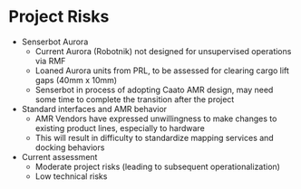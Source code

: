 # Project Risks

- Senserbot Aurora
    - Current Aurora (Robotnik) not designed for unsupervised operations via RMF
    - Loaned Aurora units from PRL, to be assessed for clearing cargo lift gaps
(40mm x 10mm)
    - Senserbot in process of adopting Caato AMR design, may need some time to
complete the transition after the project
- Standard interfaces and AMR behavior
    - AMR Vendors have expressed unwillingness to make changes to existing
    product lines, especially to hardware
    - This will result in difficulty to standardize mapping services and docking
behaviors
- Current assessment
    - Moderate project risks (leading to subsequent operationalization)
    - Low technical risks